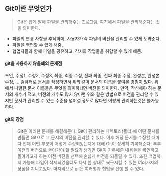 ## Git이란 무엇인가

> Git은 쉽게 말해 파일을 관리해주는 프로그램, 여기에서 파일을 관리해준다는 것을 의미한다.

- 파일의 변경 사항을 추적하며, 사용자가 각 파일의 버전을 관리할 수 있게 도와준다.
- 파일을 백업할 수 있게 해줌.
- 협업자들과 함께 파일을 공유하고, 각자의 작업물을 취합할 수 있게 해줌.

#### git을 사용하지 않을떄의 문제점 
초안, 수정1, 수정2, 수정3, 최종, 최종 수정, 진짜 최종, 진짜 최종 수정, 완성본, 완성본 수정, …
컴퓨터로 문서를 작성하면서 위와 같이 문서의 이름을 붙여본 경험이 있다. 위에서 나열한 문서 이름들은 무엇을 의미하냐면 버전을 의미한다. 만약, 작성해야 하는 문서의 개수가 적고, 버전의 개수도 많지 않다면 위와 같은 방법으로 버전을 관리할 수 있지만 문서가 관리할 수 있는 수준을 넘어설 정도로 많다면 이렇게 관리하는것은 불가능하다.

#### git의 장점 
> Git은 이러한 문제를 해결해준다. Git이 관리하는 디렉토리(폴더)에 어떤 문서를 만들면 Git으로 그 문서의 버전을 관리할 수 있다. 이후 해당 문서를 수정할 때마다 언제 어떤 부분이 어떻게 수정되었는지에 대해 Git이 상세히 기록해준다. 
 추후 이전의 버전으로 돌아가야 할 필요가 생기면 Git이 기록해준 내용들을 확인하고 돌아가고자 하는 이전 버전을 선택해 손쉽게 버전을 되돌릴 수 있다.
 또한 백업까지 가능해 파일이 삭제되었을떄도 다시 원 상태로 복구시킬 수 있는 여러가지의 장점을 지니고있다. 마지막으로 git은 여러명과 협업을 진행 할 수 있다. 

